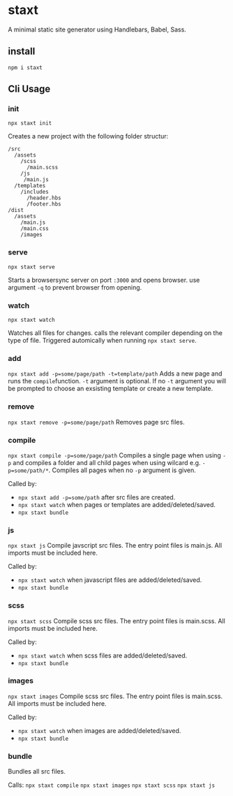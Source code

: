 # staxt
A minimal static site generator using Handlebars, Babel, Sass.

## install
```
npm i staxt
```

## Cli Usage
### init
```
npx staxt init
```
Creates a new project with the following folder structur:
```
/src
  /assets
    /scss
      /main.scss
    /js
     /main.js
  /templates
    /includes
      /header.hbs
      /footer.hbs
/dist
  /assets
    /main.js
    /main.css
    /images
```

### serve
```
npx staxt serve
```
Starts a browsersync server on port ```:3000```  and opens browser. use argument ```-q``` to prevent browser from opening.

### watch
```
npx staxt watch
```
Watches all files for changes. calls the relevant compiler depending on the type of file. Triggered automically when running ```npx staxt serve```.

### add 
```npx staxt add -p=some/page/path -t=template/path```
Adds a new page and runs the ```compile```function. ```-t``` argument is optional. If no ```-t``` argument you will be prompted to choose an exsisting template or create a new template.

### remove
```npx staxt remove -p=some/page/path```
Removes page src files.

### compile
```npx staxt compile -p=some/page/path```
Compiles a single page when using ```-p``` and compiles a folder and all child pages when using wilcard e.g. ```-p=some/path/*```. Compiles all pages when no ```-p``` argument is given.

Called by:
- ```npx staxt add -p=some/path``` after src files are created.
- ```npx staxt watch``` when pages or templates are added/deleted/saved.
- ```npx staxt bundle```

### js
```npx staxt js```
Compile javscript src files. The entry point files is main.js. All imports must be included here.

Called by:
- ```npx staxt watch``` when javascript files are added/deleted/saved.
- ```npx staxt bundle```

### scss
```npx staxt scss```
Compile scss src files. The entry point files is main.scss. All imports must be included here.

Called by:
- ```npx staxt watch``` when scss files are added/deleted/saved.
- ```npx staxt bundle```

### images
```npx staxt images```
Compile scss src files. The entry point files is main.scss. All imports must be included here.

Called by:
- ```npx staxt watch``` when images are added/deleted/saved.
- ```npx staxt bundle```

### bundle
Bundles all src files. 

Calls:
```npx staxt compile```
```npx staxt images```
```npx staxt scss```
```npx staxt js```
